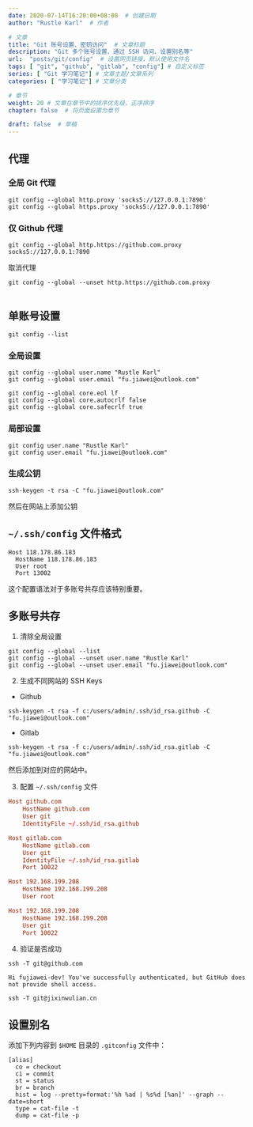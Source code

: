 ```yaml
---
date: 2020-07-14T16:20:00+08:00  # 创建日期
author: "Rustle Karl"  # 作者

# 文章
title: "Git 账号设置、密钥访问"  # 文章标题
description: "Git 多个账号设置、通过 SSH 访问、设置别名等"
url:  "posts/git/config"  # 设置网页链接，默认使用文件名
tags: [ "git", "github", "gitlab", "config"] # 自定义标签
series: [ "Git 学习笔记"] # 文章主题/文章系列
categories: [ "学习笔记"] # 文章分类

# 章节
weight: 20 # 文章在章节中的排序优先级，正序排序
chapter: false  # 将页面设置为章节

draft: false  # 草稿
---
```


## 代理

### 全局 Git 代理

```shell
git config --global http.proxy 'socks5://127.0.0.1:7890'
git config --global https.proxy 'socks5://127.0.0.1:7890'
```

### 仅 Github 代理

```shell
git config --global http.https://github.com.proxy socks5://127.0.0.1:7890

```

取消代理

```shell
git config --global --unset http.https://github.com.proxy
```

```shell

```


## 单账号设置

```shell
git config --list
```

### 全局设置

```shell
git config --global user.name "Rustle Karl"
git config --global user.email "fu.jiawei@outlook.com"

git config --global core.eol lf
git config --global core.autocrlf false
git config --global core.safecrlf true
```

### 局部设置

```shell
git config user.name "Rustle Karl"
git config user.email "fu.jiawei@outlook.com"
```

### 生成公钥

```shell
ssh-keygen -t rsa -C "fu.jiawei@outlook.com"
```

然后在网站上添加公钥

## `~/.ssh/config` 文件格式

```
Host 118.178.86.183
  HostName 118.178.86.183
  User root
  Port 13002
```

这个配置语法对于多账号共存应该特别重要。

## 多账号共存

1. 清除全局设置

```shell
git config --global --list
git config --global --unset user.name "Rustle Karl"
git config --global --unset user.email "fu.jiawei@outlook.com"
```

2. 生成不同网站的 SSH Keys

- Github

```shell
ssh-keygen -t rsa -f c:/users/admin/.ssh/id_rsa.github -C "fu.jiawei@outlook.com"
```

- Gitlab

```shell
ssh-keygen -t rsa -f c:/users/admin/.ssh/id_rsa.gitlab -C "fu.jiawei@outlook.com"
```

然后添加到对应的网站中。

3. 配置 `~/.ssh/config` 文件

```conf
Host github.com
    HostName github.com
    User git
    IdentityFile ~/.ssh/id_rsa.github

Host gitlab.com
    HostName gitlab.com
    User git
    IdentityFile ~/.ssh/id_rsa.gitlab
    Port 10022

Host 192.168.199.208
    HostName 192.168.199.208
    User root

Host 192.168.199.208
    HostName 192.168.199.208
    User git
    Port 10022
```

4. 验证是否成功

```shell
ssh -T git@github.com
```

```
Hi fujiawei-dev! You've successfully authenticated, but GitHub does not provide shell access.
```

```shell
ssh -T git@jixinwulian.cn
```

## 设置别名

添加下列内容到 `$HOME` 目录的 `.gitconfig` 文件中：

```shell
[alias]
  co = checkout
  ci = commit
  st = status
  br = branch
  hist = log --pretty=format:'%h %ad | %s%d [%an]' --graph --date=short
  type = cat-file -t
  dump = cat-file -p
```
